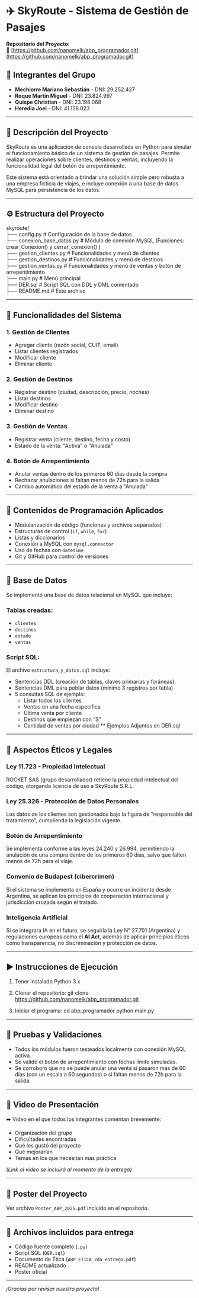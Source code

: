 # ✈️ SkyRoute - Sistema de Gestión de Pasajes

**Repositorio del Proyecto**:  
🔗 [https://github.com/nanomelk/abp_programador.git](https://github.com/nanomelk/abp_programador.git)

## 👥 Integrantes del Grupo

- **Mechiorre Mariano Sebastián** - DNI: 29.252.427   
- **Roque Martín Miguel** - DNI: 23.824.997  
- **Quispe Christian** - DNI: 23.198.068  
- **Heredia Joel** - DNI: 41.158.023  

---

## 📌 Descripción del Proyecto

SkyRoute es una aplicación de consola desarrollada en Python para simular el funcionamiento básico de un sistema de gestión de pasajes. Permite realizar operaciones sobre clientes, destinos y ventas, incluyendo la funcionalidad legal del botón de arrepentimiento.

Este sistema está orientado a brindar una solución simple pero robusta a una empresa ficticia de viajes, e incluye conexión a una base de datos MySQL para persistencia de los datos.

---

## ⚙️ Estructura del Proyecto

skyroute/ <br>
├── config.py # Configuración de la base de datos <br>
├── conexion_base_datos.py # Módulo de conexión MySQL  (Funciones: crear_Conexion() y cerrar_conexion() )<br>
├── gestion_clientes.py # Funcionalidades y menú de clientes <br>
├── gestion_destinos.py # Funcionalidades y menú de destinos <br>
├── gestion_ventas.py # Funcionalidades y menú de ventas y botón de arrepentimiento <br>
├── main.py # Menú principal <br>
├── DER.sql # Script SQL con DDL y DML comentado <br>
├── README.md # Este archivo <br>

---

## 🚀 Funcionalidades del Sistema

### 1. Gestión de Clientes
- Agregar cliente (razón social, CUIT, email)
- Listar clientes registrados
- Modificar cliente
- Eliminar cliente

### 2. Gestión de Destinos
- Registrar destino (ciudad, descripción, precio, noches)
- Listar destinos
- Modificar destino
- Eliminar destino

### 3. Gestión de Ventas
- Registrar venta (cliente, destino, fecha y costo)
- Estado de la venta: "Activa" o "Anulada"

### 4. Botón de Arrepentimiento
- Anular ventas dentro de los primeros 60 días desde la compra
- Rechazar anulaciones si faltan menos de 72h para la salida
- Cambio automático del estado de la venta a "Anulada"

---

## 🧠 Contenidos de Programación Aplicados

- Modularización de código (funciones y archivos separados)
- Estructuras de control (`if`, `while`, `for`)
- Listas y diccionarios
- Conexión a MySQL con `mysql.connector`
- Uso de fechas con `datetime`
- Git y GitHub para control de versiones

---

## 💾 Base de Datos

Se implementó una base de datos relacional en MySQL que incluye:

### Tablas creadas:
- `clientes`  
- `destinos`  
- `estado`  
- `ventas`  

### Script SQL:
El archivo `estructura_y_datos.sql` incluye:
- Sentencias DDL (creación de tablas, claves primarias y foráneas)
- Sentencias DML para poblar datos (mínimo 3 registros por tabla)
- 5 consultas SQL de ejemplo:
  - Listar todos los clientes
  - Ventas en una fecha específica
  - Última venta por cliente
  - Destinos que empiezan con “S”
  - Cantidad de ventas por ciudad
** Ejemplos Adjuntos en DER.sql

---

## 🧾 Aspectos Éticos y Legales

### Ley 11.723 - Propiedad Intelectual
ROCKET SAS (grupo desarrollador) retiene la propiedad intelectual del código, otorgando licencia de uso a SkyRoute S.R.L.

### Ley 25.326 - Protección de Datos Personales
Los datos de los clientes son gestionados bajo la figura de "responsable del tratamiento", cumpliendo la legislación vigente.

### Botón de Arrepentimiento
Se implementa conforme a las leyes 24.240 y 26.994, permitiendo la anulación de una compra dentro de los primeros 60 días, salvo que falten menos de 72h para el viaje.

### Convenio de Budapest (cibercrimen)
Si el sistema se implementa en España y ocurre un incidente desde Argentina, se aplican los principios de cooperación internacional y jurisdicción cruzada según el tratado.

### Inteligencia Artificial
Si se integrara IA en el futuro, se seguiría la Ley N° 27.701 (Argentina) y regulaciones europeas como el **AI Act**, además de aplicar principios éticos como transparencia, no discriminación y protección de datos.

---

## ▶️ Instrucciones de Ejecución

1. Tener instalado Python 3.x
2. Clonar el repositorio:
git clone https://github.com/nanomelk/abp_programador.git

3. Iniciar el programa:
cd abp_programador
python main.py

---

## 🧪 Pruebas y Validaciones

- Todos los módulos fueron testeados localmente con conexión MySQL activa.
- Se validó el botón de arrepentimiento con fechas límite simuladas.
- Se corroboró que no se puede anular una venta si pasaron más de 60 días (con un escala a 60 segundos) o si faltan menos de 72h para la salida.

---

## 🎥 Video de Presentación

➡️ Video en el que todos los integrantes comentan brevemente:
- Organización del grupo
- Dificultades encontradas
- Qué les gustó del proyecto
- Qué mejorarían
- Temas en los que necesitan más práctica

*(Link al video se incluirá al momento de la entrega)*

---

## 🧾 Poster del Proyecto

Ver archivo `Poster_ABP_2025.pdf` incluido en el repositorio.

---

## 📎 Archivos incluidos para entrega

- Código fuente completo (`.py`)
- Script SQL (`DER.sql`)
- Documento de Ética (`ABP_ETICA_2da_entrega.pdf`)
- README actualizado
- Poster oficial

---

*¡Gracias por revisar nuestro proyecto!*